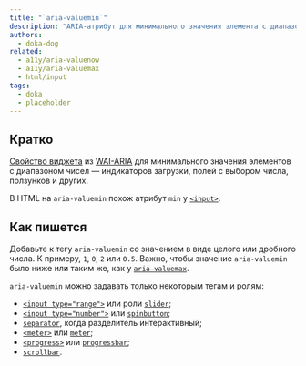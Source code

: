 ```yaml
---
title: "`aria-valuemin`"
description: "ARIA-атрибут для минимального значения элемента с диапазоном чисел."
authors:
  - doka-dog
related:
  - a11y/aria-valuenow
  - a11y/aria-valuemax
  - html/input
tags:
  - doka
  - placeholder
---
```


## Кратко

[Свойство виджета](/a11y/aria-attrs/#atributy-vidzhetov) из [WAI-ARIA](/a11y/aria-intro/#specifikaciya) для минимального значения элементов с диапазоном чисел — индикаторов загрузки, полей с выбором числа, ползунков и других.

В HTML на `aria-valuemin` похож атрибут `min` у [`<input>`](/html/input/).

## Как пишется

Добавьте к тегу `aria-valuemin` со значением в виде целого или дробного числа. К примеру, `1`, `0`, `2` или `0.5`. Важно, чтобы значение `aria-valuemin` было ниже или таким же, как у [`aria-valuemax`](/a11y/aria-valuemax/).

`aria-valuemin` можно задавать только некоторым тегам и ролям:

- [`<input type="range">`](/html/input/#type) или роли [`slider`](/a11y/role-slider/);
- [`<input type="number">`](/html/input/#type) или [`spinbutton`](/a11y/role-spinbutton/);
- [`separator`](/a11y/role-separator/), когда разделитель интерактивный;
- [`<meter>`](/html/meter/) или [`meter`](/a11y/role-meter/);
- [`<progress>`](/html/progress/) или [`progressbar`](/a11y/role-progressbar/);
- [`scrollbar`](/a11y/role-scrollbar/).
